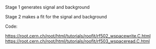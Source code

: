 Stage 1 generates signal and background

Stage 2 makes a fit for the signal and background 

Code:

https://root.cern.ch/root/html/tutorials/roofit/rf502_wspacewrite.C.html
https://root.cern.ch/root/html/tutorials/roofit/rf503_wspaceread.C.html